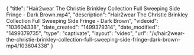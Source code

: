 {
    "title": "Hair2wear The Christie Brinkley Collection Full Sweeping Side Fringe - Dark Brown.mp4",
    "description": "Hair2wear The Christie Brinkley Collection Full Sweeping Side Fringe - Dark Brown",
    "videoid": "103604338",
    "date_created": "1499379314",
    "date_modified": "1499379735",
    "type": "captivate",
    "layout": "video",
    "url": "\/v\/hair2wear-the-christie-brinkley-collection-full-sweeping-side-fringe-dark-brown-mp4\/103604338"
}